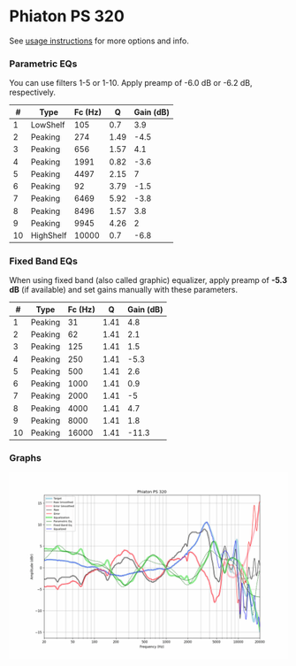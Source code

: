 # Phiaton PS 320
See [usage instructions](https://github.com/jaakkopasanen/AutoEq#usage) for more options and info.

### Parametric EQs
You can use filters 1-5 or 1-10. Apply preamp of -6.0 dB or -6.2 dB, respectively.

|   # | Type      |   Fc (Hz) |    Q |   Gain (dB) |
|-----|-----------|-----------|------|-------------|
|   1 | LowShelf  |       105 | 0.7  |         3.9 |
|   2 | Peaking   |       274 | 1.49 |        -4.5 |
|   3 | Peaking   |       656 | 1.57 |         4.1 |
|   4 | Peaking   |      1991 | 0.82 |        -3.6 |
|   5 | Peaking   |      4497 | 2.15 |         7   |
|   6 | Peaking   |        92 | 3.79 |        -1.5 |
|   7 | Peaking   |      6469 | 5.92 |        -3.8 |
|   8 | Peaking   |      8496 | 1.57 |         3.8 |
|   9 | Peaking   |      9945 | 4.26 |         2   |
|  10 | HighShelf |     10000 | 0.7  |        -6.8 |

### Fixed Band EQs
When using fixed band (also called graphic) equalizer, apply preamp of **-5.3 dB** (if available) and set gains manually with these parameters.

|   # | Type    |   Fc (Hz) |    Q |   Gain (dB) |
|-----|---------|-----------|------|-------------|
|   1 | Peaking |        31 | 1.41 |         4.8 |
|   2 | Peaking |        62 | 1.41 |         2.1 |
|   3 | Peaking |       125 | 1.41 |         1.5 |
|   4 | Peaking |       250 | 1.41 |        -5.3 |
|   5 | Peaking |       500 | 1.41 |         2.6 |
|   6 | Peaking |      1000 | 1.41 |         0.9 |
|   7 | Peaking |      2000 | 1.41 |        -5   |
|   8 | Peaking |      4000 | 1.41 |         4.7 |
|   9 | Peaking |      8000 | 1.41 |         1.8 |
|  10 | Peaking |     16000 | 1.41 |       -11.3 |

### Graphs
![](./Phiaton%20PS%20320.png)

